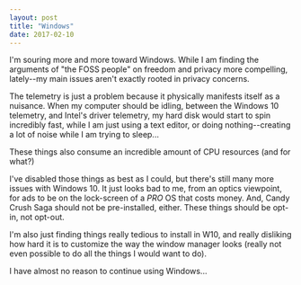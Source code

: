 ```yaml
---
layout: post
title: "Windows"
date: 2017-02-10
---
```


I'm souring more and more toward Windows. While I am finding the arguments of "the FOSS people" on freedom and privacy more compelling, lately--my main issues aren't exactly rooted in privacy concerns.

The telemetry is just a problem because it physically manifests itself as a nuisance. When my computer should be idling, between the Windows 10 telemetry, and Intel's driver telemetry, my hard disk would start to spin incredibly fast, while I am just using a text editor, or doing nothing--creating a lot of noise while I am trying to sleep...

These things also consume an incredible amount of CPU resources (and for what?)

I've disabled those things as best as I could, but there's still many more issues with Windows 10. It just looks bad to me, from an optics viewpoint, for ads to be on the lock-screen of a *PRO* OS that costs money. And, Candy Crush Saga should not be pre-installed, either. These things should be opt-in, not opt-out.

I'm also just finding things really tedious to install in W10, and really disliking how hard it is to customize the way the window manager looks (really not even possible to do all the things I would want to do).

I have almost no reason to continue using Windows...
